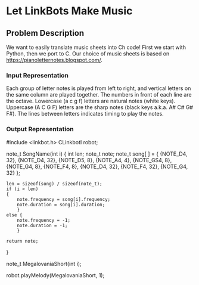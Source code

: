 # Let LinkBots Make Music

## Problem Description

We want to easily translate music sheets into Ch code! First we start with Python, then we port to C.
Our choice of music sheets is based on https://pianoletternotes.blogspot.com/.

### Input Representation

Each group of letter notes is played from left to right, and
vertical letters on the same column are played together. The numbers
in front of each line are the octave. Lowercase (a c g f) letters are natural
notes (white keys). Uppercase (A C G F) letters are the sharp notes
(black keys a.k.a. A# C# G# F#). The lines between letters indicates
timing to play the notes.

### Output Representation
#include <linkbot.h>
CLinkbotI robot;

note_t SongName(int i)
{
    int len;
    note_t note;
    note_t song[ ] =
    {
        {NOTE_D4, 32}, {NOTE_D4, 32}, {NOTE_D5, 8}, {NOTE_A4, 4},
        {NOTE_GS4, 8}, {NOTE_G4, 8}, {NOTE_F4, 8}, {NOTE_D4, 32},
        {NOTE_F4, 32}, {NOTE_G4, 32}
    };

    len = sizeof(song) / sizeof(note_t);
    if (i < len)
    {
        note.frequency = song[i].frequency;
        note.duration = song[i].duration;
        }
    else {
        note.frequency = -1;
        note.duration = -1;
        }

    return note;
}

note_t MegalovaniaShort(int i);

robot.playMelody(MegalovaniaShort, 1);

